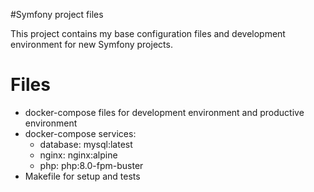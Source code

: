 #Symfony project files

This project contains my base configuration files and development environment for new Symfony projects.

# Files

- docker-compose files for development environment and productive environment
- docker-compose services:
  - database: mysql:latest
  - nginx: nginx:alpine
  - php: php:8.0-fpm-buster
- Makefile for setup and tests
